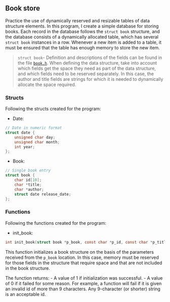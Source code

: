 <!-- Book -->
## Book store

Practice the use of dynamically reserved and resizable tables of data structure elements. In this program, I create a simple database for storing books. Each record in the database follows the ```struct book``` structure, and the database consists of a dynamically allocated table, which has several ```struct book``` instances in a row. Whenever a new item is added to a table, it must be ensured that the table has enough memory to store the new item.

>```struct book```- Definition and descriptions of the fields can be found in the file [``book.h``](book.h). When defining the data structure, take into account which fields get the space they need as part of the data structure, and which fields need to be reserved separately. In this case, the author and title fields are strings for which it is needed to dynamically allocate the space required.

### Structs

Following the structs created for the program:

- Date:
```C
// Date in numeric format
struct date {
    unsigned char day;
    unsigned char month;
    int year;
};
```

- Book:
```C
// Single book entry
struct book {
	char id[10];
	char *title;
	char *author;
	struct date release_date;
};
```

### Functions

Following the functions created for the program:

- init_book:
```C
int init_book(struct book *p_book, const char *p_id, const char *p_title, const char * p_author, struct date p_release)
```
This function initializes a book structure on the basis of the parameters received from the ``p_book`` location. In this case, memory must be reserved for those fields in the structure that require space and that are not included in the book structure.

The function returns:
	- A value of 1 if initialization was successful.
	- A value of 0 if it failed for some reason. For example, a function will fail if it is given an invalid id of more than 9 characters. Any 9-character (or shorter) string is an acceptable id.